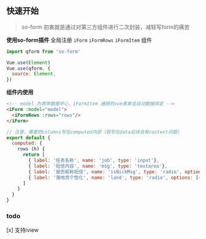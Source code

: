 ## 快速开始

> so-form 初衷就是通过对第三方组件进行二次封装，减轻写form的痛苦

**使用so-form插件**
全局注册 `iForm` `iFormRows` `iFormItem` 组件
```js
import qform from 'so-form'

Vue.use(Element)
Vue.use(qform, {
  source: Element,
})

```

**组件内使用**
```html
<!-- model 为表单数据中心，iFormItem 通用的vue表单会自动数据绑定 -->
<iForm :model="model">
  <iFormRows :rows="rows"/>
</iForm>

```

```js
// 注意，需要把columns写在computed内部（若写在data后续会有context问题）
export default {
  computed: {
    rows (h) {
      return [
        { label: '任务名称', name: 'job', type: 'input'},
        { label: '短信内容', name: 'msg', type: 'textarea'},
        { label: '是否昵称短信', name: 'isNickMsg', type: 'radio', options: [{value: 1, name: '否'}, {value: 2, name:'是'}] , on: {}},
        { label: '落地页个性化', name: 'land', type: 'radio', options: [{value: 1, name: '否'}, {value: 2, name:'是'}] },
      ]
    }
  }
}
```

### todo

[x] 支持iview
